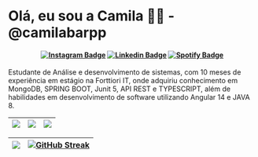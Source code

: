 # Olá, eu sou a Camila 👩‍💻 - @camilabarpp

<h4 align="center">

[![Instagram Badge](https://img.shields.io/badge/-instagram-red?style=for-the-badge&logo=instagram&logoColor=white&link=https://github.com/camilabarpp)](https://www.instagram.com/camilabarpp/)
[![Linkedin Badge](https://img.shields.io/badge/-Linkedin-blue?style=for-the-badge&logo=Linkedin&logoColor=white&link=https://github.com/camilabarpp)](https://www.linkedin.com/in/camilabarpp/)
[![Spotify Badge](https://img.shields.io/badge/-Spotify-3bb34b?style=for-the-badge&logo=Spotify&logoColor=161f16&link=https://github.com/camilabarpp)](https://open.spotify.com/user/21o2si6ombl5lygoggs5m6bsy)

</h4>

Estudante de Análise e desenvolvimento de sistemas, com 10 meses de experiência em estágio na Forttiori IT, onde adquiriu conhecimento em MongoDB, SPRING BOOT, Junit 5, API REST e TYPESCRIPT, além de habilidades em desenvolvimento de software utilizando Angular 14 e JAVA 8. 

| ![](http://github-profile-summary-cards.vercel.app/api/cards/stats?username=camilabarpp&theme=nord_dark) | ![](http://github-profile-summary-cards.vercel.app/api/cards/repos-per-language?username=camilabarpp&hide=Html&theme=nord_dark) |![](http://github-profile-summary-cards.vercel.app/api/cards/productive-time?username=camilabarpp&theme=nord_dark&utcOffset=8) |
| :-: | :-: | :-: |

| ![](http://github-profile-summary-cards.vercel.app/api/cards/profile-details?username=camilabarpp&theme=nord_dark) | [![GitHub Streak](https://github-readme-streak-stats.herokuapp.com?user=camilabarpp&theme=nord&locale=pt_BR&date_format=j%20M%5B%20Y%5D&mode=weekly)](https://git.io/streak-stats)|
| :-: | :-: | 

